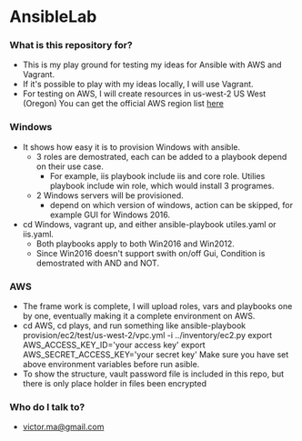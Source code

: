 # AnsibleLab

### What is this repository for? ###

* This is my play ground for testing my ideas for Ansible with AWS and Vagrant.
* If it's possible to play with my ideas locally, I will use Vagrant.
* For testing on AWS, I will create resources in us-west-2 US West (Oregon)
  You can get the official AWS region list [here](http://docs.aws.amazon.com/AWSEC2/latest/UserGuide/using-regions-availability-zones.html)


### Windows ###

* It shows how easy it is to provision Windows with ansible. 
  * 3 roles are demostrated, each can be added to a playbook depend on their use case. 
    * For example, iis playbook include iis and core role. Utilies playbook include win role, which would install 3 programes. 
  * 2 Windows servers will be provisioned. 
    * depend on which version of windows, action can be skipped, for example GUI for Windows 2016.
* cd Windows, vagrant up, and either ansible-playbook utiles.yaml or iis.yaml. 
  * Both playbooks apply to both Win2016 and Win2012.
  * Since Win2016 doesn't support swith on/off Gui, Condition is demostrated with AND and NOT.


### AWS ###

* The frame work is complete, I will upload roles, vars and playbooks one by one, eventually making it a complete environment on AWS. 
* cd AWS, cd plays, and run something like ansible-playbook provision/ec2/test/us-west-2/vpc.yml -i ../inventory/ec2.py
  export AWS_ACCESS_KEY_ID='your access key'
  export AWS_SECRET_ACCESS_KEY='your secret key'
  Make sure you have set above environment variables before run asible. 
* To show the structure, vault password file is included in this repo, but there is only place holder in files been encrypted 

### Who do I talk to? ###

* victor.ma@gmail.com


